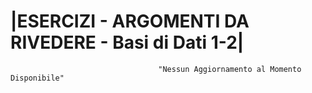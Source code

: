 # |ESERCIZI - ARGOMENTI DA RIVEDERE - Basi di Dati 1-2|

                                     "Nessun Aggiornamento al Momento Disponibile"